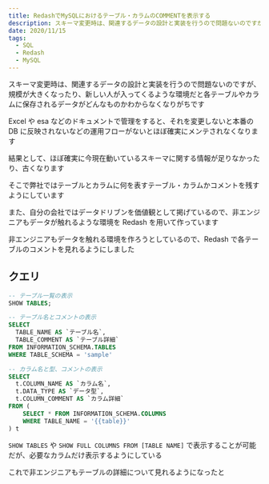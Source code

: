 ```yaml
---
title: RedashでMySQLにおけるテーブル・カラムのCOMMENTを表示する
description: スキーマ変更時は、関連するデータの設計と実装を行うので問題ないのですが、規模が大きくなったり、新しい人が入ってくるような環境だと各テーブルやカラムに保存されるデータがどんなものかわからなくなりがちです　Excelやesaなどのドキュメントで管理をすると、それを変更しないと本番のDBに反映されないなどの運用フローがないとほぼ確実にメンテされなくなります　結果として、ほぼ確実に今現在動いているスキーマに関する情報が足りなかったり、古くな...
date: 2020/11/15
tags:
  - SQL
  - Redash
  - MySQL
---
```


スキーマ変更時は、関連するデータの設計と実装を行うので問題ないのですが、規模が大きくなったり、新しい人が入ってくるような環境だと各テーブルやカラムに保存されるデータがどんなものかわからなくなりがちです

Excel や esa などのドキュメントで管理をすると、それを変更しないと本番の DB に反映されないなどの運用フローがないとほぼ確実にメンテされなくなります

結果として、ほぼ確実に今現在動いているスキーマに関する情報が足りなかったり、古くなります

そこで弊社ではテーブルとカラムに何を表すテーブル・カラムかコメントを残すようにしています

また、自分の会社ではデータドリブンを価値観として掲げているので、非エンジニアもデータが触れるような環境を Redash を用いて作っています

非エンジニアもデータを触れる環境を作ろうとしているので、Redash で各テーブルのコメントを見れるようにしました

## クエリ

```sql
-- テーブル一覧の表示
SHOW TABLES;
```

```sql
-- テーブル名とコメントの表示
SELECT
  TABLE_NAME AS `テーブル名`,
  TABLE_COMMENT AS `テーブル詳細`
FROM INFORMATION_SCHEMA.TABLES
WHERE TABLE_SCHEMA = 'sample'
```

```sql
-- カラム名と型、コメントの表示
SELECT
  t.COLUMN_NAME AS `カラム名`,
  t.DATA_TYPE AS `データ型`,
  t.COLUMN_COMMENT AS `カラム詳細`
FROM (
    SELECT * FROM INFORMATION_SCHEMA.COLUMNS
    WHERE TABLE_NAME = '{{table}}'
) t
```

`SHOW TABLES` や `SHOW FULL COLUMNS FROM [TABLE NAME]` で表示することが可能だが、必要なカラムだけ表示するようにしている

これで非エンジニアもテーブルの詳細について見れるようになったと
